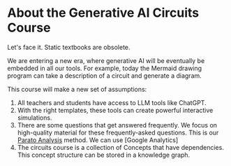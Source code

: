 # About the Generative AI Circuits Course

Let's face it.  Static textbooks are obsolete.

We are entering a new era, where generative AI will be eventually be embedded
in all our tools.  For example, today the Mermaid drawing program can
take a description of a circuit and generate a diagram.

This course will make a new set of assumptions:

1. All teachers and students have access to LLM tools like ChatGPT.
2. With the right templates, these tools can create powerful interactive simulations.
3. There are some questions that get answered frequently.  We focus on
high-quality material for these frequently-asked questions.  This
is our [Parato Analysis](./glossary.md#pareto-analysis) method.  We can use [Google Analytics]
3. The circuits course is a collection of Concepts that have dependencies.  This
concept structure can be stored in a knowledge graph.